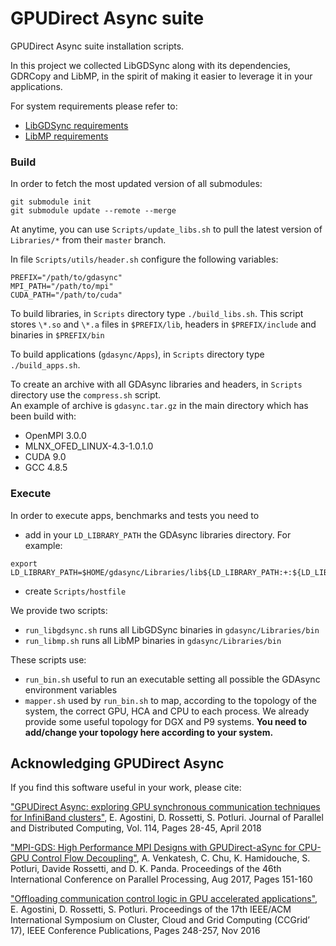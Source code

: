 # GPUDirect Async suite

GPUDirect Async suite installation scripts.

In this project we collected LibGDSync along with its dependencies,
GDRCopy and LibMP, in the spirit of making it easier to leverage it in
your applications.

For system requirements please refer to:
- [LibGDSync requirements](https://github.com/gpudirect/libgdsync#requirements)
- [LibMP requirements](https://github.com/gpudirect/libmp#requirements)

### Build

In order to fetch the most updated version of all submodules:
```
git submodule init
git submodule update --remote --merge 
```
At anytime, you can use `Scripts/update_libs.sh` to pull the latest version of `Libraries/*` from their `master` branch.

In file `Scripts/utils/header.sh` configure the following variables:

```
PREFIX="/path/to/gdasync"
MPI_PATH="/path/to/mpi"
CUDA_PATH="/path/to/cuda"
```

To build libraries, in `Scripts` directory type `./build_libs.sh`. This script stores `\*.so` and `\*.a` files in `$PREFIX/lib`, headers in `$PREFIX/include` and binaries in `$PREFIX/bin`<br/>

To build applications (`gdasync/Apps`), in `Scripts` directory type `./build_apps.sh`.<br/>

To create an archive with all GDAsync libraries and headers, in `Scripts` directory use the `compress.sh` script.<br/>
An example of archive is `gdasync.tar.gz` in the main directory which has been build with:
- OpenMPI 3.0.0
- MLNX_OFED_LINUX-4.3-1.0.1.0
- CUDA 9.0
- GCC 4.8.5

### Execute

In order to execute apps, benchmarks and tests you need to
* add in your `LD_LIBRARY_PATH` the GDAsync libraries directory. For example:
```
export LD_LIBRARY_PATH=$HOME/gdasync/Libraries/lib${LD_LIBRARY_PATH:+:${LD_LIBRARY_PATH}}
```
* create `Scripts/hostfile`

We provide two scripts:
- `run_libgdsync.sh` runs all LibGDSync binaries in `gdasync/Libraries/bin`
- `run_libmp.sh` runs all LibMP binaries in `gdasync/Libraries/bin`

These scripts use:
- `run_bin.sh` useful to run an executable setting all possible the GDAsync environment variables
- `mapper.sh` used by `run_bin.sh` to map, according to the topology of the system, the correct GPU, HCA and CPU to each process. We already provide some useful topology for DGX and P9 systems. **You need to add/change your topology here according to your system.**

## Acknowledging GPUDirect Async

If you find this software useful in your work, please cite:

["GPUDirect Async: exploring GPU synchronous communication techniques for InfiniBand clusters"](https://www.sciencedirect.com/science/article/pii/S0743731517303386), E. Agostini, D. Rossetti, S. Potluri. Journal of Parallel and Distributed Computing, Vol. 114, Pages 28-45, April 2018

["MPI-GDS: High Performance MPI Designs with GPUDirect-aSync for CPU-GPU Control Flow Decoupling"](https://www.computer.org/csdl/proceedings/icpp/2017/1042/00/1042a151-abs.html), A. Venkatesh, C. Chu, K. Hamidouche, S. Potluri, Davide Rossetti, and D. K. Panda. Proceedings of the 46th International Conference on Parallel Processing, Aug 2017, Pages 151-160


["Offloading communication control logic in GPU accelerated applications"](http://ieeexplore.ieee.org/document/7973709), E. Agostini, D. Rossetti, S. Potluri. Proceedings of the 17th IEEE/ACM International Symposium on Cluster, Cloud and Grid Computing (CCGrid’ 17), IEEE Conference Publications, Pages 248-257, Nov 2016
